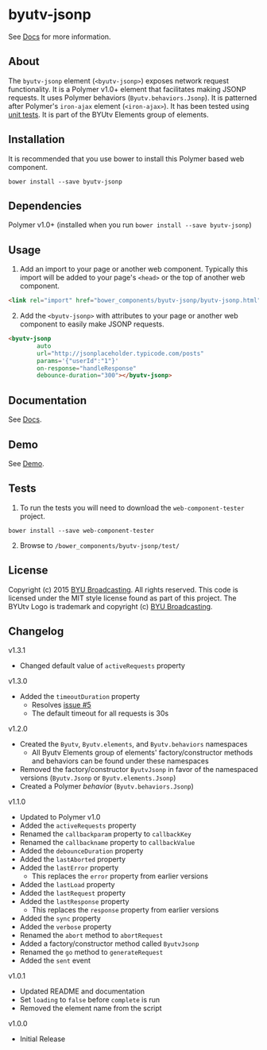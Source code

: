 byutv-jsonp
============

See [Docs](http://coderfin.github.io/byutv-jsonp/components/byutv-jsonp/) for more information.

## About

The `byutv-jsonp` element (`<byutv-jsonp>`) exposes network request functionality.
It is a Polymer v1.0+ element that facilitates making JSONP requests.
It uses Polymer behaviors (`Byutv.behaviors.Jsonp`).
It is patterned after Polymer's `iron-ajax` element (`<iron-ajax>`).
It has been tested using [unit tests](#user-content-tests).
It is part of the BYUtv Elements group of elements.

## Installation

It is recommended that you use bower to install this Polymer based web component.

`bower install --save byutv-jsonp`

## Dependencies

Polymer v1.0+ (installed when you run `bower install --save byutv-jsonp`)

## Usage

1) Add an import to your page or another web component.  Typically this import will be added to your page's `<head>` or the top of another web component.

```html
<link rel="import" href="bower_components/byutv-jsonp/byutv-jsonp.html" />
```

2) Add the `<byutv-jsonp>` with attributes to your page or another web component to easily make JSONP requests.

```html
<byutv-jsonp
		auto
		url="http://jsonplaceholder.typicode.com/posts"
		params='{"userId":"1"}'
		on-response="handleResponse"
		debounce-duration="300"></byutv-jsonp>
```

## Documentation

See [Docs](http://coderfin.github.io/byutv-jsonp/components/byutv-jsonp/).

## Demo

See [Demo](http://coderfin.github.io/byutv-jsonp/components/byutv-jsonp/demo/).

## Tests

1) To run the tests you will need to download the `web-component-tester` project.

`bower install --save web-component-tester`

2) Browse to `/bower_components/byutv-jsonp/test/`

## License

Copyright (c) 2015 [BYU Broadcasting](http://www.byub.org/). All rights reserved.
This code is licensed under the MIT style license found as part of this project.
The BYUtv Logo is trademark and copyright (c) [BYU Broadcasting](http://www.byub.org/).

## Changelog
v1.3.1
- Changed default value of `activeRequests` property

v1.3.0
- Added the `timeoutDuration` property
	- Resolves [issue #5](https://github.com/coderfin/byutv-jsonp/issues/5)
	- The default timeout for all requests is 30s

v1.2.0
- Created the `Byutv`, `Byutv.elements`, and `Byutv.behaviors` namespaces
  - All Byutv Elements group of elements' factory/constructor methods and behaviors can be found under these namespaces
- Removed the factory/constructor `ByutvJsonp` in favor of the namespaced versions (`Byutv.Jsonp` or `Byutv.elements.Jsonp`)
- Created a Polymer *behavior* (`Byutv.behaviors.Jsonp`)

v1.1.0
- Updated to Polymer v1.0
- Added the `activeRequests` property
- Renamed the `callbackparam` property to `callbackKey`
- Renamed the `callbackname` property to `callbackValue`
- Added the `debounceDuration` property
- Added the `lastAborted` property
- Added the `lastError` property
  - This replaces the `error` property from earlier versions
- Added the `lastLoad` property
- Added the `lastRequest` property
- Added the `lastResponse` property
  - This replaces the `response` property from earlier versions 
- Added the `sync` property
- Added the `verbose` property
- Renamed the `abort` method to `abortRequest`
- Added a factory/constructor method called `ByutvJsonp`
- Renamed the `go` method to `generateRequest`
- Added the `sent` event

v1.0.1
- Updated README and documentation
- Set `loading` to `false` before `complete` is run
- Removed the element name from the script

v1.0.0
- Initial Release
